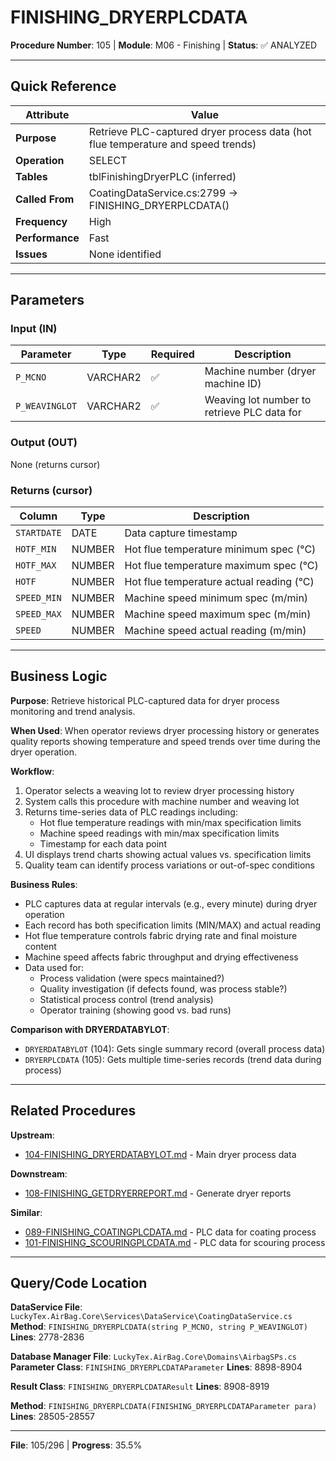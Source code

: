 # FINISHING_DRYERPLCDATA

**Procedure Number**: 105 | **Module**: M06 - Finishing | **Status**: ✅ ANALYZED

---

## Quick Reference

| Attribute | Value |
|-----------|-------|
| **Purpose** | Retrieve PLC-captured dryer process data (hot flue temperature and speed trends) |
| **Operation** | SELECT |
| **Tables** | tblFinishingDryerPLC (inferred) |
| **Called From** | CoatingDataService.cs:2799 → FINISHING_DRYERPLCDATA() |
| **Frequency** | High |
| **Performance** | Fast |
| **Issues** | None identified |

---

## Parameters

### Input (IN)

| Parameter | Type | Required | Description |
|-----------|------|----------|-------------|
| `P_MCNO` | VARCHAR2 | ✅ | Machine number (dryer machine ID) |
| `P_WEAVINGLOT` | VARCHAR2 | ✅ | Weaving lot number to retrieve PLC data for |

### Output (OUT)

None (returns cursor)

### Returns (cursor)

| Column | Type | Description |
|--------|------|-------------|
| `STARTDATE` | DATE | Data capture timestamp |
| `HOTF_MIN` | NUMBER | Hot flue temperature minimum spec (°C) |
| `HOTF_MAX` | NUMBER | Hot flue temperature maximum spec (°C) |
| `HOTF` | NUMBER | Hot flue temperature actual reading (°C) |
| `SPEED_MIN` | NUMBER | Machine speed minimum spec (m/min) |
| `SPEED_MAX` | NUMBER | Machine speed maximum spec (m/min) |
| `SPEED` | NUMBER | Machine speed actual reading (m/min) |

---

## Business Logic

**Purpose**: Retrieve historical PLC-captured data for dryer process monitoring and trend analysis.

**When Used**: When operator reviews dryer processing history or generates quality reports showing temperature and speed trends over time during the dryer operation.

**Workflow**:
1. Operator selects a weaving lot to review dryer processing history
2. System calls this procedure with machine number and weaving lot
3. Returns time-series data of PLC readings including:
   - Hot flue temperature readings with min/max specification limits
   - Machine speed readings with min/max specification limits
   - Timestamp for each data point
4. UI displays trend charts showing actual values vs. specification limits
5. Quality team can identify process variations or out-of-spec conditions

**Business Rules**:
- PLC captures data at regular intervals (e.g., every minute) during dryer operation
- Each record has both specification limits (MIN/MAX) and actual reading
- Hot flue temperature controls fabric drying rate and final moisture content
- Machine speed affects fabric throughput and drying effectiveness
- Data used for:
  - Process validation (were specs maintained?)
  - Quality investigation (if defects found, was process stable?)
  - Statistical process control (trend analysis)
  - Operator training (showing good vs. bad runs)

**Comparison with DRYERDATABYLOT**:
- `DRYERDATABYLOT` (104): Gets single summary record (overall process data)
- `DRYERPLCDATA` (105): Gets multiple time-series records (trend data during process)

---

## Related Procedures

**Upstream**:
- [104-FINISHING_DRYERDATABYLOT.md](./104-FINISHING_DRYERDATABYLOT.md) - Main dryer process data

**Downstream**:
- [108-FINISHING_GETDRYERREPORT.md](./108-FINISHING_GETDRYERREPORT.md) - Generate dryer reports

**Similar**:
- [089-FINISHING_COATINGPLCDATA.md](./089-FINISHING_COATINGPLCDATA.md) - PLC data for coating process
- [101-FINISHING_SCOURINGPLCDATA.md](./101-FINISHING_SCOURINGPLCDATA.md) - PLC data for scouring process

---

## Query/Code Location

**DataService File**: `LuckyTex.AirBag.Core\Services\DataService\CoatingDataService.cs`
**Method**: `FINISHING_DRYERPLCDATA(string P_MCNO, string P_WEAVINGLOT)`
**Lines**: 2778-2836

**Database Manager File**: `LuckyTex.AirBag.Core\Domains\AirbagSPs.cs`
**Parameter Class**: `FINISHING_DRYERPLCDATAParameter`
**Lines**: 8898-8904

**Result Class**: `FINISHING_DRYERPLCDATAResult`
**Lines**: 8908-8919

**Method**: `FINISHING_DRYERPLCDATA(FINISHING_DRYERPLCDATAParameter para)`
**Lines**: 28505-28557

---

**File**: 105/296 | **Progress**: 35.5%

